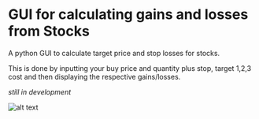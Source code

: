 # GUI for calculating gains and losses from Stocks
A python GUI to calculate target price and stop losses for stocks. 

This is done by inputting your buy price and quantity plus stop, target 1,2,3 cost and then displaying the respective gains/losses. 

*still in development*

![alt text](https://github.com/[advatchorghade]/[stockCalculator]/blob/[master]/images/image1.png?raw=true)
